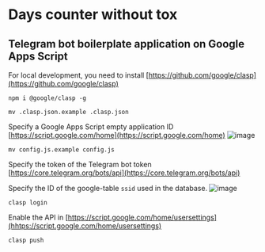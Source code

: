 # Days counter without tox
## Telegram bot boilerplate application on Google Apps Script

For local development, you need to install [https://github.com/google/clasp](https://github.com/google/clasp)
```
npm i @google/clasp -g
```

```
mv .clasp.json.example .clasp.json
```
Specify a Google Apps Script empty application ID [https://script.google.com/home](https://script.google.com/home)
![image](https://user-images.githubusercontent.com/1845813/59051267-a8dd1f80-88b6-11e9-928a-f3c3907b385d.png)

```
mv config.js.example config.js
```
Specify the token of the Telegram bot token
[https://core.telegram.org/bots/api](https://core.telegram.org/bots/api)

Specify the ID of the google-table `ssid` used in the database.
![image](https://user-images.githubusercontent.com/1845813/59051046-2f453180-88b6-11e9-9753-2e26546a2647.png)

```
clasp login
```

Enable the API in [https://script.google.com/home/usersettings](hhtps://script.google.com/home/usersettings)

```
clasp push
```